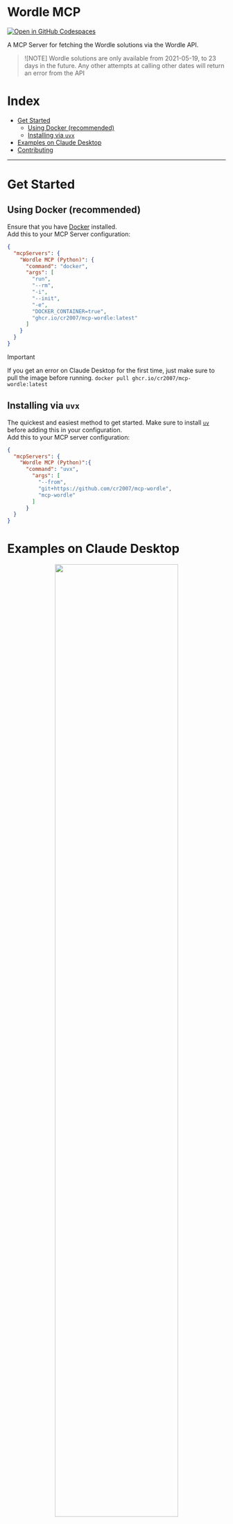<!-- omit from toc -->
# Wordle MCP

[![Open in GitHub Codespaces](https://github.com/codespaces/badge.svg)](https://codespaces.new/cr2007/mcp-wordle-python)

A MCP Server for fetching the Wordle solutions via the Wordle API.

> ![NOTE]
> Wordle solutions are only available from 2021-05-19, to 23 days in the future.
> Any other attempts at calling other dates will return an error from the API

<!-- omit from toc -->
# Index
- [Get Started](#get-started)
  - [Using Docker (recommended)](#using-docker-recommended)
  - [Installing via `uvx`](#installing-via-uvx)
- [Examples on Claude Desktop](#examples-on-claude-desktop)
- [Contributing](#contributing)

---

# Get Started

## Using Docker (recommended)

Ensure that you have [Docker](https://www.docker.com) installed.<br>
Add this to your MCP Server configuration:

```json
{
  "mcpServers": {
    "Wordle MCP (Python)": {
      "command": "docker",
      "args": [
        "run",
        "--rm",
        "-i",
        "--init",
        "-e",
        "DOCKER_CONTAINER=true",
        "ghcr.io/cr2007/mcp-wordle:latest"
      ]
    }
  }
}
```

> [!IMPORTANT]  
> If you get an error on Claude Desktop for the first time, just make sure to pull the image before running.
> `docker pull ghcr.io/cr2007/mcp-wordle:latest`

## Installing via `uvx`

The quickest and easiest method to get started. Make sure to install [`uv`](https://docs.astral.sh/uv) before adding this in your configuration.<br>
Add this to your MCP server configuration:

```json
{
  "mcpServers": {
    "Wordle MCP (Python)":{
      "command": "uvx",
        "args": [
          "--from",
          "git+https://github.com/cr2007/mcp-wordle",
          "mcp-wordle"
        ]
      }
  }
}
```

# Examples on Claude Desktop

<div align="center">
    <img width=75%, src="./images/Claude_Chat-Example.png">
</div>

# Contributing

Contributions are welcome! You may [fork](https://github.com/cr2007/mcp-wordle/fork) the repo, create your changes in a branch, and then create a [Pull Request](https://github.com/cr2007/mcp-wordle/compare)
